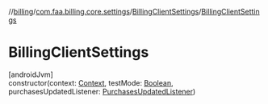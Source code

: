 //[billing](../../../index.md)/[com.faa.billing.core.settings](../index.md)/[BillingClientSettings](index.md)/[BillingClientSettings](-billing-client-settings.md)

# BillingClientSettings

[androidJvm]\
constructor(context: [Context](https://developer.android.com/reference/kotlin/android/content/Context.html), testMode: [Boolean](https://kotlinlang.org/api/latest/jvm/stdlib/kotlin/-boolean/index.html), purchasesUpdatedListener: [PurchasesUpdatedListener](../../com.faa.billing.core.api.data.purchase/-purchases-updated-listener/index.md))
